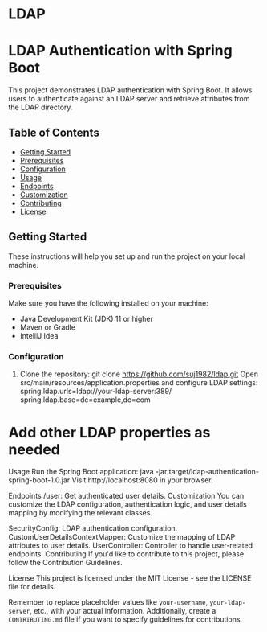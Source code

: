 # LDAP
# LDAP Authentication with Spring Boot

This project demonstrates LDAP authentication with Spring Boot. It allows users to authenticate against an LDAP server and retrieve attributes from the LDAP directory.

## Table of Contents
- [Getting Started](#getting-started)
- [Prerequisites](#prerequisites)
- [Configuration](#configuration)
- [Usage](#usage)
- [Endpoints](#endpoints)
- [Customization](#customization)
- [Contributing](#contributing)
- [License](#license)

## Getting Started

These instructions will help you set up and run the project on your local machine.

### Prerequisites

Make sure you have the following installed on your machine:

- Java Development Kit (JDK) 11 or higher
- Maven or Gradle
- IntelliJ Idea

### Configuration

1. Clone the repository:
   git clone https://github.com/suj1982/ldap.git
   Open src/main/resources/application.properties and configure LDAP settings:
   spring.ldap.urls=ldap://your-ldap-server:389/
spring.ldap.base=dc=example,dc=com
# Add other LDAP properties as needed

Usage
Run the Spring Boot application:
java -jar target/ldap-authentication-spring-boot-1.0.jar
Visit http://localhost:8080 in your browser.

Endpoints
/user: Get authenticated user details.
Customization
You can customize the LDAP configuration, authentication logic, and user details mapping by modifying the relevant classes.

SecurityConfig: LDAP authentication configuration.
CustomUserDetailsContextMapper: Customize the mapping of LDAP attributes to user details.
UserController: Controller to handle user-related endpoints.
Contributing
If you'd like to contribute to this project, please follow the Contribution Guidelines.

License
This project is licensed under the MIT License - see the LICENSE file for details.

Remember to replace placeholder values like `your-username`, `your-ldap-server`, etc., with your actual information. Additionally, create a `CONTRIBUTING.md` file if you want to specify guidelines for contributions.
